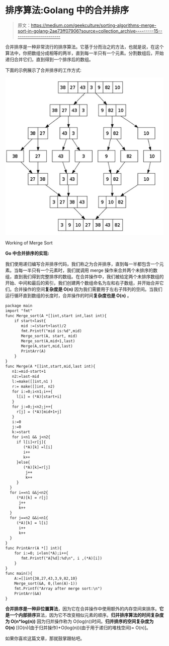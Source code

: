 # 排序算法:Golang 中的合并排序

> 原文：<https://medium.com/geekculture/sorting-algorithms-merge-sort-in-golang-2ae73ff07906?source=collection_archive---------15----------------------->

合并排序是一种非常流行的排序算法。它基于分而治之的方法，也就是说，在这个算法中，你把数组分成相等的两半，直到每一半只有一个元素。分割数组后，开始递归合并它们，直到得到一个排序后的数组。

下面的示例展示了合并排序的工作方式:

![](img/fbdbd277a1bd1d9a1168a5274c8896c5.png)

Working of Merge Sort

**Go 中合并排序的实现:**

我们使用递归编写合并排序代码，我们称之为合并排序，直到每一半都包含一个元素。当每一半只有一个元素时，我们就调用 merge 操作来合并两个未排序的数组，直到我们得到完整排序的数组。在合并操作中，我们被给定两个未排序数组的开始、中间和最后的索引，我们创建两个数组命名为左和右子数组，并开始合并它们。合并操作的空间**复杂度是 O(n)** 因为我们需要用于左右子阵列的空间。当我们运行循环直到数组的长度时，合并操作的时间**复杂度也是 O(n)** 。

```
package main
import "fmt"
func Merge_sort(A *[]int,start int,last int){
    if start<last{
       mid :=(start+last)/2
       fmt.Printf("mid is:%d",mid)
       Merge_sort(A, start, mid)
       Merge_sort(A,mid+1,last)
       Merge(A,start,mid,last)
       PrintArr(A)
    }
}
func Merge(A *[]int,start,mid,last int){
   n1:=mid-start+1
   n2:=last-mid
   l:=make([]int,n1 )
   r:= make([]int, n2)
   for i:=0;i<n1;i++{
     l[i] = (*A)[start+i]
   }
   for j:=0;j<n2;j++{
     r[j] = (*A)[mid+1+j]
   }
   i:=0
   j:=0
   k:=start
   for i<n1 && j<n2{
     if l[i]<r[j]{
        (*A)[k] =l[i]
        i++
        k++
     }else{
        (*A)[k]=r[j]
         j++
         k++
     }
  }
  for i==n1 &&j<n2{
     (*A)[k] = r[j]
      j++
      k++
  }
  for j==n2 &&i<n1{
     (*A)[k] = l[i]
      i++
      k++
  }
}
func PrintArr(A *[] int){
    for i:=0; i<len(*A);i++{
       fmt.Printf("A[%d]:%d\n", i ,(*A)[i])
    }
}
func main(){
    A:=[]int{38,27,43,3,9,82,10}
    Merge_sort(&A, 0,(len(A)-1))
    fmt.Printf("Array after merge sort:\n")
    PrintArr(&A)
}
```

**合并排序是一种非位置算法**，因为它在合并操作中使用额外的内存空间来排序。**它是一个内部排序**算法，因为它不改变相似元素的顺序。**归并排序算法的时间复杂度为 O(n*log(n))** 因为归并操作称为 O(log(n))时间。**归并排序的空间复杂度为 O(n)** [(O(n)(由于归并操作)+O(log(n))(由于用于递归的堆栈空间)= O(n)]。

如果你喜欢这篇文章，那就鼓掌跟帖吧。